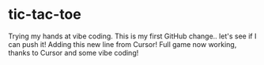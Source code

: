 # tic-tac-toe
Trying my hands at vibe coding. 
This is my first GitHub change.. let's see if I can push it!
Adding this new line from Cursor!
Full game now working, thanks to Cursor and some vibe coding!